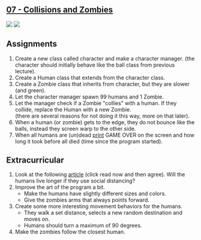 ## [07 - Collisions and Zombies](https://github.com/yrgo/gp20/tree/master/Programming%20Fundamentals/07%20-%20Collision%20and%20Zombies)

<img src="https://cdn.discordapp.com/attachments/739800321689255999/758389145122111538/unknown.png">
<img src="https://cdn.discordapp.com/attachments/739800321689255999/758606924613812324/unknown.png">

## Assignments
1. Create a new class called character and make a character manager. (the character should initially behave like the ball class from previous lecture).
2. Create a Human class that extends from the character class.
3. Create a Zombie class that inherits from character, but they are slower (and green).
4. Let the character manager spawn 99 humans and 1 Zombie.
5. Let the manager check if a Zombie "collies" with a human.
If they collide, replace the Human with a new Zombie.  
(there are several reasons for not doing it this way, more on that later).
6. When a human (or zombie) gets to the edge, they do not bounce like the balls, instead they screen warp to the other side.
7. When all humans are (un)dead [print](https://processing.org/reference/text_.html) GAME OVER on the screen and how long it took before all died (time since the program started).


## Extracurricular
1. Look at the following [article](https://www.washingtonpost.com/graphics/2020/world/corona-simulator/) (click read now and then agree). Will the humans live longer if they use social distancing?
2. Improve the art of the program a bit.
   - Make the humans have slightly different sizes and colors.
   - Give the zombies arms that always points forward.
3. Create some more interesting movement behaviors for the humans.
    - They walk a set distance, selects a new random destination and moves on.
    - Humans should turn a maximum of 90 degrees.
4. Make the zombies follow the closest human.
